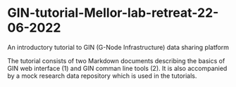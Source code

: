 # GIN-tutorial-Mellor-lab-retreat-22-06-2022
An introductory tutorial to GIN (G-Node Infrastructure) data sharing platform

The tutorial consists of two Markdown documents describing the basics of GIN web interface (1) and GIN comman line tools (2). It is also accompanied by a mock research data repository which is used in the tutorials.
